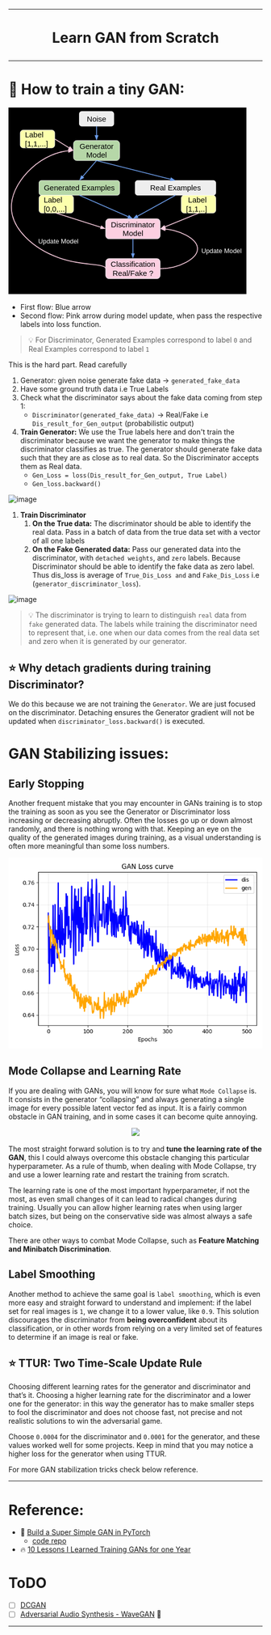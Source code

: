 
---

<h1 align="center">
  
  Learn GAN from Scratch

</h1>

----

# 💬 How to train a tiny GAN:

![image](assets/architecture_gan_1.png)

- First flow: Blue arrow
- Second flow: Pink arrow during model update, when pass the respective labels into loss function. 

> :bulb: For Discriminator, Generated Examples correspond to label `0` and Real Examples correspond to label `1` 

This is the hard part. Read carefully

1. Generator: given noise generate fake data -> `generated_fake_data`
2. Have some ground truth data i.e True Labels
3. Check what the discriminator says about the fake data coming from step 1: 
    - `Discriminator(generated_fake_data)` -> Real/Fake i.e `Dis_result_for_Gen_output` (probabilistic output)
4. **Train Generator:**  We use the True labels here and don't train the discriminator because we want the generator to make things the discriminator classifies as true. The generator should generate fake data such that they are as close as to real data. So the Discriminator accepts them as Real data. 
    - `Gen_Loss = loss(Dis_result_for_Gen_output, True Label)`
    - `Gen_loss.backward()`

![image](https://i.imgur.com/9Uv1pDv.png)

1. **Train Discriminator** 
   1. **On the True data:** The discriminator should be able to identify the real data. Pass in a batch of data from the true data set with a vector of all one labels
   2. **On the Fake Generated data:** Pass our generated data into the discriminator, with `detached weights`, and `zero` labels. Because Discriminator should be able to identify the fake data as zero label. Thus dis_loss is average of `True_Dis_Loss and` and `Fake_Dis_Loss` i.e (`generator_discriminator_loss`).

![image](https://i.imgur.com/TLTMe3r.png)

> :bulb: The discriminator is trying to learn to distinguish `real` data from `fake` generated data. The labels while training the discriminator need to represent that, i.e. one when our data comes from the real data set and zero when it is generated by our generator.

## :star: Why detach gradients during training Discriminator?

We do this because we are not training the `Generator`. We are just focused on the discriminator. Detaching ensures the Generator gradient will not be updated when  `discriminator_loss.backward()` is executed.

# GAN Stabilizing issues:

## Early Stopping

Another frequent mistake that you may encounter in GANs training is to stop the training as soon as you see the Generator or Discriminator loss increasing or decreasing abruptly. Often the losses go up or down almost randomly, and there is nothing wrong with that. Keeping an eye on the quality of the generated images during training, as a visual understanding is often more meaningful than some loss numbers.

![image](output/loss_curve.png)

## Mode Collapse and Learning Rate

If you are dealing with GANs, you will know for sure what `Mode Collapse` is. It consists in the generator “collapsing” and always generating a single image for every possible latent vector fed as input. It is a fairly common obstacle in GAN training, and in some cases it can become quite annoying.

<center>

<img src="https://miro.medium.com/max/225/1*C4y06fLsx3dlANnUAmMbpQ.jpeg" width="300">

</center>

The most straight forward solution is to try and **tune the learning rate of the GAN**, this I could always overcome this obstacle changing this particular hyperparameter. As a rule of thumb, when dealing with Mode Collapse, try and use a lower learning rate and restart the training from scratch.

The learning rate is one of the most important hyperparameter, if not the most, as even small changes of it can lead to radical changes during training. Usually you can allow higher learning rates when using larger batch sizes, but being on the conservative side was almost always a safe choice.

There are other ways to combat Mode Collapse, such as **Feature Matching and Minibatch Discrimination**.

## Label Smoothing

Another method to achieve the same goal is `label smoothing`, which is even more easy and straight forward to understand and implement: if the label set for real images is `1`, we change it to a lower value, like `0.9`. This solution discourages the discriminator from **being overconfident** about its classification, or in other words from relying on a very limited set of features to determine if an image is real or fake. 

## :star: TTUR: Two Time-Scale Update Rule

Choosing different learning rates for the generator and discriminator and that’s it. Choosing a higher learning rate for the discriminator and a lower one for the generator: in this way the generator has to make smaller steps to fool the discriminator and does not choose fast, not precise and not realistic solutions to win the adversarial game. 

Choose `0.0004` for the discriminator and `0.0001` for the generator, and these values worked well for some projects. Keep in mind that you may notice a higher loss for the generator when using TTUR.

For more GAN stabilization tricks check below reference.

----

# Reference:

- :rocket: [Build a Super Simple GAN in PyTorch](https://towardsdatascience.com/build-a-super-simple-gan-in-pytorch-54ba349920e4)
  - [code repo](https://github.com/nbertagnolli/pytorch-simple-gan)
- :fire: [10 Lessons I Learned Training GANs for one Year](https://towardsdatascience.com/10-lessons-i-learned-training-generative-adversarial-networks-gans-for-a-year-c9071159628)

# ToDO

- [ ] [DCGAN](https://pytorch.org/tutorials/beginner/dcgan_faces_tutorial.html)
- [ ] [Adversarial Audio Synthesis - WaveGAN](https://paperswithcode.com/paper/adversarial-audio-synthesis) :rocket:

---


